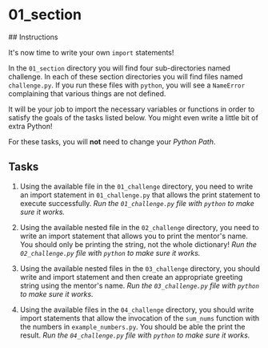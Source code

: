 # 01_section

## Instructions

It's now time to write your own `import` statements!

In the `01_section` directory you will find four sub-directories named challenge. In each of these section directories you will find files named `challenge.py`. If you run these files with `python`, you will see a `NameError` complaining that various things are not defined.

It will be your job to import the necessary variables or functions in order to satisfy the goals of the tasks listed below. You might even write a little bit of extra Python!

For these tasks, you will **not** need to change your _Python Path_.

## Tasks

1. Using the available file in the `01_challenge` directory, you need to write an import statement in `01_challenge.py` that allows the print statement to execute successfully. _Run the `01_challenge.py` file with `python` to make sure it works._

2. Using the available nested file in the `02_challenge` directory, you need to write an import statement that allows you to print the mentor's name. You should only be printing the string, not the whole dictionary! _Run the `02_challenge.py` file with `python` to make sure it works._

3. Using the available nested files in the `03_challenge` directory, you should write and import statement and then create an appropriate greeting string using the mentor's name. _Run the `03_challenge.py` file with `python` to make sure it works._

4. Using the available files in the `04_challenge` directory, you should write import statements that allow the invocation of the `sum_nums` function with the numbers in `example_numbers.py`. You should be able the print the result. _Run the `04_challenge.py` file with `python` to make sure it works._
